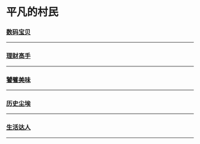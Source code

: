 平凡的村民
==========

### [数码宝贝](digimon/index)

---

### [理财高手](economy/index)

---

### [饕餮美味](food/index)

---

### [历史尘埃](history/index)

---

### [生活达人](lifehacker/index)

---
